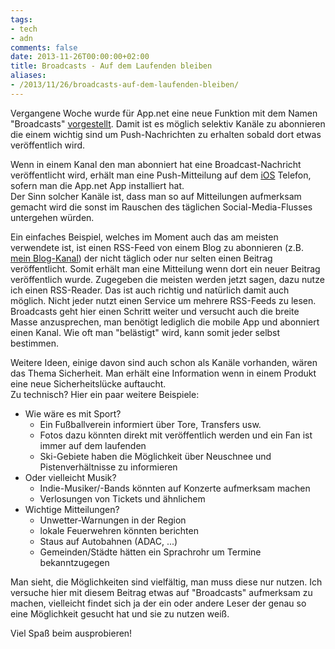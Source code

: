 ```yaml
---
tags:
- tech
- adn
comments: false
date: 2013-11-26T00:00:00+02:00
title: Broadcasts - Auf dem Laufenden bleiben
aliases:
- /2013/11/26/broadcasts-auf-dem-laufenden-bleiben/
---
```


Vergangene Woche wurde für App.net eine neue Funktion mit dem Namen "Broadcasts" [vorgestellt](http://blog.app.net/2013/11/21/announcing-app-net-broadcast/). Damit ist es möglich selektiv Kanäle zu abonnieren die einem wichtig sind um Push-Nachrichten zu erhalten sobald dort etwas veröffentlich wird.

Wenn in einem Kanal den man abonniert hat eine Broadcast-Nachricht veröffentlicht wird, erhält man eine Push-Mitteilung auf dem [iOS](https://play.google.com/store/apps/details?id=net.app.passport) Telefon, sofern man die App.net App installiert hat.  
Der Sinn solcher Kanäle ist, dass man so auf Mitteilungen aufmerksam gemacht wird die sonst im Rauschen des täglichen Social-Media-Flusses untergehen würden.

Ein einfaches Beispiel, welches im Moment auch das am meisten verwendete ist, ist einen RSS-Feed von einem Blog zu abonnieren (z.B. [mein Blog-Kanal](https://app.net/c/2zvc)) der nicht täglich oder nur selten einen Beitrag veröffentlicht. Somit erhält man eine Mitteilung wenn dort ein neuer Beitrag veröffentlich wurde. Zugegeben die meisten werden jetzt sagen, dazu nutze ich einen RSS-Reader. Das ist auch richtig und natürlich damit auch möglich. Nicht jeder nutzt einen Service um mehrere RSS-Feeds zu lesen. Broadcasts geht hier einen Schritt weiter und versucht auch die breite Masse anzusprechen, man benötigt lediglich die mobile App und abonniert einen Kanal. Wie oft man "belästigt" wird, kann somit jeder selbst bestimmen.

Weitere Ideen, einige davon sind auch schon als Kanäle vorhanden, wären das Thema Sicherheit. Man erhält eine Information wenn in einem Produkt eine neue Sicherheitslücke auftaucht.  
Zu technisch? Hier ein paar weitere Beispiele:

* Wie wäre es mit Sport?
	* Ein Fußballverein informiert über Tore, Transfers usw. 
	* Fotos dazu könnten direkt mit veröffentlich werden und ein Fan ist immer auf dem laufenden
	* Ski-Gebiete haben die Möglichkeit über Neuschnee und Pistenverhältnisse zu informieren
* Oder vielleicht Musik?
	* Indie-Musiker/-Bands könnten auf Konzerte aufmerksam machen
	* Verlosungen von Tickets und ähnlichem
* Wichtige Mitteilungen?
	* Unwetter-Warnungen in der Region
	* lokale Feuerwehren könnten berichten
	* Staus auf Autobahnen (ADAC, ...)
	* Gemeinden/Städte hätten ein Sprachrohr um Termine bekanntzugegen

Man sieht, die Möglichkeiten sind vielfältig, man muss diese nur nutzen. Ich versuche hier mit diesem Beitrag etwas auf "Broadcasts" aufmerksam zu machen, vielleicht findet sich ja der ein oder andere Leser der genau so eine Möglichkeit gesucht hat und sie zu nutzen weiß.

Viel Spaß beim ausprobieren!

